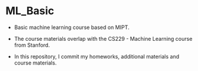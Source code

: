 # ML_Basic

* Basic machine learning course based on MIPT.

* The course materials overlap with the CS229 - Machine Learning course from Stanford. 

* In this repository, I commit my homeworks, additional materials and course materials.

